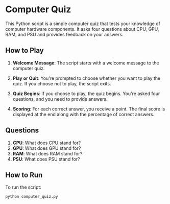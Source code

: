 # Computer Quiz

This Python script is a simple computer quiz that tests your knowledge of computer hardware components. It asks four questions about CPU, GPU, RAM, and PSU and provides feedback on your answers.

## How to Play

1. **Welcome Message**: The script starts with a welcome message to the computer quiz.

2. **Play or Quit**: You're prompted to choose whether you want to play the quiz. If you choose not to play, the script exits.

3. **Quiz Begins**: If you choose to play, the quiz begins. You're asked four questions, and you need to provide answers.

4. **Scoring**: For each correct answer, you receive a point. The final score is displayed at the end along with the percentage of correct answers.

## Questions

1. **CPU**: What does CPU stand for?
2. **GPU**: What does GPU stand for?
3. **RAM**: What does RAM stand for?
4. **PSU**: What does PSU stand for?

## How to Run

To run the script:

```bash
python computer_quiz.py
